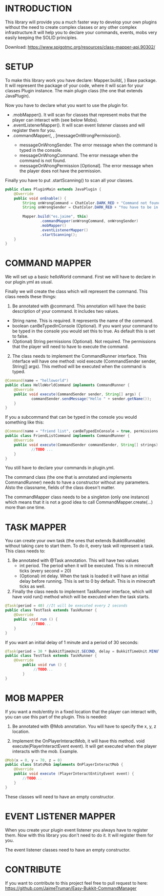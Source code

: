 
# INTRODUCTION
 
This library will provide you a much faster way to develop your own plugins without the need to create complex classes or any other complex infrastructure.It will help you to declare your commands, events, mobs very easily keeping the SOLID principles.

Download: https://www.spigotmc.org/resources/class-mapper-api.90302/
 
# SETUP
 
To make this library work you have declare: Mapper.build(<base package>, <plugin instance>)
Base package. It will represent the package of your code, where it will scan for your classes
Plugin instance. The main plugin class (the one that extends JavaPlugin).
 
Now you have to declare what you want to use the plugin for. 
  * .mobMapper(). It will scan for classes that represent mobs that the player can interact with (see below Mobs).
  * .eventListenerMapper(). It will scan event listener classes and will register them for you.
  * .commandMapper(<messageOnWrongSender>, <messageOnWrongCommand>, [messageOnWrongPermission]).
    * messageOnWrongSender. The error message when the command is typed in the console.
    * messageOnWrongCommand. The error message when the command is not found.
    * messageOnWrongPermission [Optional]. The error message when the player does not have the permission.
 
Finally you have to put .startScanning() to scan all your classes.
 
```java
public class PluginMain extends JavaPlugin {
    @Override
    public void onEnable() {
        String onWrongCommand = ChatColor.DARK_RED + "Command not found";
        String onWrongSender = ChatColor.DARK_RED + "You have to be in the server";
 
        Mapper.build("es.jaime", this)
                .commandMapper(onWrongCommand, onWrongSender)
                .mobMapper()
                .eventListenerMapper()
                .startScanning();
    }
}
``` 
 
# COMMAND MAPPER

We will set up a basic helloWorld command. First we will have to declare in our plugin.yml as usual.
 
Finally we will create the class which will represent the command. This class needs these things:
 
1. Be annotated with @command. This annotation will have the basic description of your command. It includes two values.
  * String name. This is required. It represents the name of the command. 
  * boolean canBeTypedInConsole (Optional). If you want your command to be typed in the console you would set this to true. As default this is set to false.
  * (Optional) String permissions (Optional). Not required. The permissions that the player will need to have to execute the command.

2. The class needs to implement the CommandRunner interface. This interface will have one method: void execute (CommandSender sender, String[] args). This method will be executed when the command is typed.
 
```java
@Command(name = "helloworld")
public class HelloWorldCommand implements CommandRunner {
	@Override
	public void execute(CommandSender sender, String[] args) {
        	commandSender.sendMessage("Hello " + sender.getName());
	}
}
```
 
If you a subcommand that can be typed in the console you would something like this:
 
```java
@Command(name = "friend list", canBeTypedInConsole = true, permissions = "bukkit.broadcast.user")
public class FriendListCommand implements CommandRunner {
	@Override
	public void execute(CommandSender commandSender, String[] strings) {
        	//TODO ...
	}
}
``` 
 
You still have to declare your commands in plugin.yml.
 
The command class (the one that is annotated and implements CommandRunner) needs to have a constructor without any parameters. Alsto the classname, fields of the class doesn't matter.
 
The commandMapper class needs to be a singleton (only one instance) which means that it is not a good idea to call CommandMapper.create(...) more than one time.
 
 
# TASK MAPPER

You can create your own task (the ones that extends BukktiRunnable) without taking care to start them. To do it, every task will represent a task. This class needs to:

1. Be annotated with @Task annotation. This will have two values
	* int period. The period when it will be executed. This is in minecraft ticks (every second = 20)
	* (Optional) int delay. When the task is loaded it will have an initial delay before running. This is set to 0 by default. This is in minecraft ticks as well.
2. Finally the class needs to implement TaskRunner interface, which will have void run() method which will be executed when the task starts.

```java
@Task(period = 40) //It will be executed every 2 seconds
public class TestTask extends TaskRunner {
   	@Override
   	public void run () {
       		//TODO...
   	}
}
```

If you want an initial delay of 1 minute and a period of 30 seconds:

```java
@Task(period = 30 * BukkitTimeUnit.SECOND, delay = BukkitTimeUnit.MINUTE)
public class TestTask extends TaskRunner {
 	@Override
    	public void run () {
        	 //TODO...
    	}
}
```
 
 
# MOB MAPPER
 
If you want a mob/entity in a fixed location that the player can interact with, you can use this part of the plugin. This is needed:
 
 1. Be annotated with  @Mob annotation. You will have to specify the x, y, z location.
 
 2. Implement the OnPlayerInteractMob, it will have this method. void execute(PlayerInteractEvent event). It will get executed when the player interacts with the mob. Example.
 
```java
@Mob(x = 0, y = 70, z = 0)
public class StatsMob implements OnPlayerInteractMob {
	@Override
	public void execute (PlayerInteractEntityEvent event) {
		//TODO...
	}
}
```
 
These classes will need to have an empty constructor. 
 
# EVENT LISTENER MAPPER
 
When you create your plugin event listener you always have to register them. Now with this library you don't need to do it. It will register them for you. 
 
The event listener classes need to have an empty constructor.
 
 
# CONTRIBUTE
 
If you want to contribute to this project feel free to pull request to here: https://github.com/JaimeTruman/Easy-Bukkit-CommandManager
